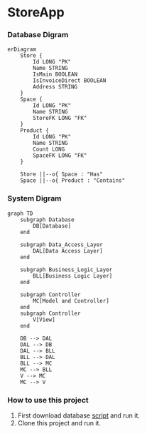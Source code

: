 # StoreApp

### Database Digram
```mermaid
erDiagram
    Store {
        Id LONG "PK"
        Name STRING
        IsMain BOOLEAN
        IsInvoiceDirect BOOLEAN
        Address STRING
    }
    Space {
        Id LONG "PK" 
        Name STRING 
        StoreFK LONG "FK"
    }
    Product {
        Id LONG "PK"
        Name STRING
        Count LONG
        SpaceFK LONG "FK"
    }

    Store ||--o{ Space : "Has"
    Space ||--o{ Product : "Contains"
```
### System Digram
```mermaid
graph TD
    subgraph Database
        DB[Database]
    end

    subgraph Data_Access_Layer
        DAL[Data Access Layer]
    end

    subgraph Business_Logic_Layer
        BLL[Business Logic Layer]
    end

    subgraph Controller
        MC[Model and Controller]
    end
    subgraph Controller
        V[View]
    end

    DB --> DAL
    DAL --> DB
    DAL --> BLL
    BLL --> DAL
    BLL --> MC
    MC --> BLL
    V --> MC
    MC --> V
```

### How to use this project
1. First download database <a href="./helpers/">script</a> and run it.
2. Clone this project and run it.
